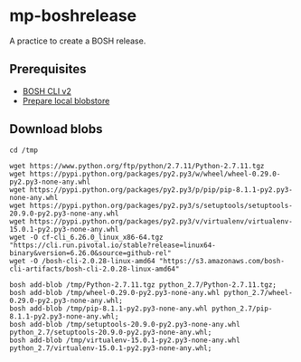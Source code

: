 # mp-boshrelease

A practice to create a BOSH release.

## Prerequisites

* [BOSH CLI v2](https://bosh.io/docs/cli-v2.html#install)
* [Prepare local blobstore](#download-blobs)

## Download blobs

```
cd /tmp

wget https://www.python.org/ftp/python/2.7.11/Python-2.7.11.tgz
wget https://pypi.python.org/packages/py2.py3/w/wheel/wheel-0.29.0-py2.py3-none-any.whl
wget https://pypi.python.org/packages/py2.py3/p/pip/pip-8.1.1-py2.py3-none-any.whl
wget https://pypi.python.org/packages/py2.py3/s/setuptools/setuptools-20.9.0-py2.py3-none-any.whl
wget https://pypi.python.org/packages/py2.py3/v/virtualenv/virtualenv-15.0.1-py2.py3-none-any.whl
wget -O cf-cli_6.26.0_linux_x86-64.tgz "https://cli.run.pivotal.io/stable?release=linux64-binary&version=6.26.0&source=github-rel"
wget -O /bosh-cli-2.0.28-linux-amd64 "https://s3.amazonaws.com/bosh-cli-artifacts/bosh-cli-2.0.28-linux-amd64"

bosh add-blob /tmp/Python-2.7.11.tgz python_2.7/Python-2.7.11.tgz;
bosh add-blob /tmp/wheel-0.29.0-py2.py3-none-any.whl python_2.7/wheel-0.29.0-py2.py3-none-any.whl;
bosh add-blob /tmp/pip-8.1.1-py2.py3-none-any.whl python_2.7/pip-8.1.1-py2.py3-none-any.whl;
bosh add-blob /tmp/setuptools-20.9.0-py2.py3-none-any.whl python_2.7/setuptools-20.9.0-py2.py3-none-any.whl;
bosh add-blob /tmp/virtualenv-15.0.1-py2.py3-none-any.whl python_2.7/virtualenv-15.0.1-py2.py3-none-any.whl;
```
